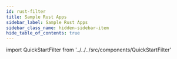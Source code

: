 ```yaml
---
id: rust-filter
title: Sample Rust Apps
sidebar_label: Sample Rust Apps
sidebar_class_name: hidden-sidebar-item
hide_table_of_contents: true
---
```


import QuickStartFilter from '../../../src/components/QuickStartFilter'

<QuickStartFilter defaultLanguage="Rust" />
